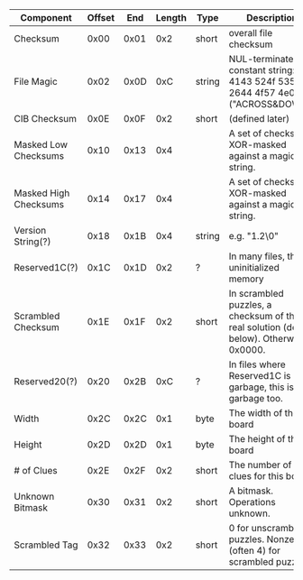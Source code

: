 | Component | Offset | End | Length | Type | Description | 
|--------------|-----------|--------|-----------|---------|----------------| 
| Checksum | 0x00 | 0x01 | 0x2 | short | overall file checksum | 
| File Magic | 0x02 | 0x0D | 0xC | string | NUL-terminated constant string: 4143 524f 5353 2644 4f57 4e00 ("ACROSS&DOWN") |
| CIB Checksum | 0x0E | 0x0F | 0x2 | short | (defined later) | 
| Masked Low Checksums | 0x10 | 0x13 | 0x4 | | A set of checksums, XOR-masked against a magic string. | 
| Masked High Checksums | 0x14 | 0x17 | 0x4 | | A set of checksums, XOR-masked against a magic string. |
| Version String(?) | 0x18 | 0x1B | 0x4 | string | e.g. "1.2\0" | 
| Reserved1C(?) | 0x1C | 0x1D | 0x2 | ? | In many files, this is uninitialized memory | 
| Scrambled Checksum | 0x1E | 0x1F | 0x2 | short | In scrambled puzzles, a checksum of the real solution (details below). Otherwise, 0x0000. | 
| Reserved20(?) | 0x20 | 0x2B | 0xC | ? | In files where Reserved1C is garbage, this is garbage too. | 
| Width | 0x2C | 0x2C | 0x1 | byte | The width of the board | 
| Height | 0x2D | 0x2D | 0x1 | byte | The height of the board | 
| # of Clues | 0x2E | 0x2F | 0x2 | short | The number of clues for this board | 
| Unknown Bitmask | 0x30 | 0x31 | 0x2 | short | A bitmask. Operations unknown. | 
| Scrambled Tag | 0x32 | 0x33 | 0x2 | short | 0 for unscrambled puzzles. Nonzero (often 4) for scrambled puzzles. |
